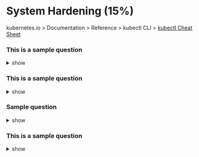 # System Hardening (15%)


kubernetes.io > Documentation > Reference > kubectl CLI > [kubectl Cheat Sheet](https://kubernetes.io/docs/reference/kubectl/cheatsheet/)


### This is a sample question 

<details><summary>show</summary>
<p>

```bash
kubectl create namespace mynamespace
kubectl run nginx --image=nginx --restart=Never -n mynamespace
```

</p>
</details>

### This is a sample question 

<details><summary>show</summary>
<p>

Easily generate YAML with:

```bash
kubectl run nginx --image=nginx --restart=Never --dry-run=client -n mynamespace -o yaml > pod.yaml
```

```bash
cat pod.yaml
```

```bash
kubectl create -f pod.yaml
```

Alternatively, you can run in one line

```bash
kubectl run nginx --image=nginx --restart=Never --dry-run=client -o yaml | kubectl create -n mynamespace -f -
```

</p>
</details>

### Sample question

<details><summary>show</summary>
<p>

```bash
kubectl run busybox --image=busybox --command --restart=Never -it --rm -- env # -it will help in seeing the output, --rm will immediately delete the pod after it exits
# or, just run it without -it
kubectl run busybox --image=busybox --command --restart=Never -- env
# and then, check its logs
kubectl logs busybox
```

</p>
</details>

### This is a sample question

<details><summary>show</summary>
<p>

```bash
# create a  YAML template with this command
kubectl run busybox --image=busybox --restart=Never --dry-run=client -o yaml --command -- env > envpod.yaml
# see it
cat envpod.yaml
```

```YAML
apiVersion: v1
kind: Pod
metadata:
  creationTimestamp: null
  labels:
    run: busybox
  name: busybox
```


</p>
</details>
